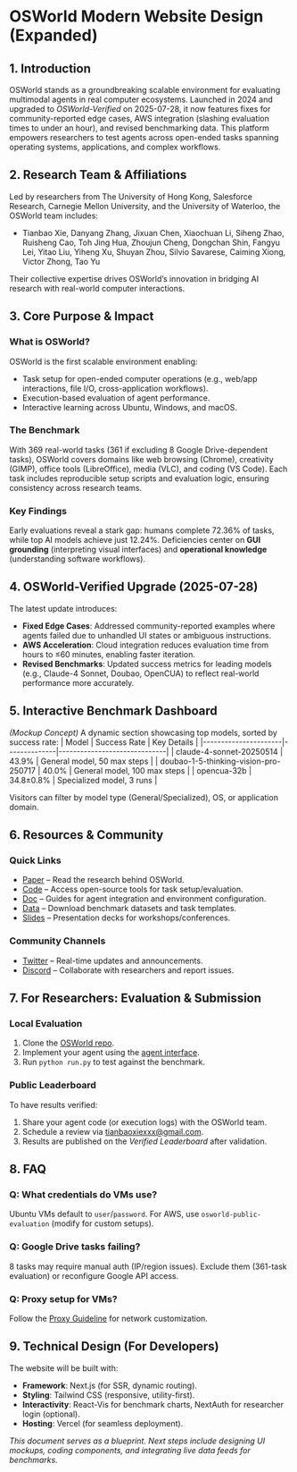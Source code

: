 # OSWorld Modern Website Design (Expanded)

## 1. Introduction
OSWorld stands as a groundbreaking scalable environment for evaluating multimodal agents in real computer ecosystems. Launched in 2024 and upgraded to *OSWorld-Verified* on 2025-07-28, it now features fixes for community-reported edge cases, AWS integration (slashing evaluation times to under an hour), and revised benchmarking data. This platform empowers researchers to test agents across open-ended tasks spanning operating systems, applications, and complex workflows.

## 2. Research Team & Affiliations
Led by researchers from The University of Hong Kong, Salesforce Research, Carnegie Mellon University, and the University of Waterloo, the OSWorld team includes: 
- Tianbao Xie, Danyang Zhang, Jixuan Chen, Xiaochuan Li, Siheng Zhao, Ruisheng Cao, Toh Jing Hua, Zhoujun Cheng, Dongchan Shin, Fangyu Lei, Yitao Liu, Yiheng Xu, Shuyan Zhou, Silvio Savarese, Caiming Xiong, Victor Zhong, Tao Yu

Their collective expertise drives OSWorld’s innovation in bridging AI research with real-world computer interactions.

## 3. Core Purpose & Impact
### What is OSWorld?
OSWorld is the first scalable environment enabling: 
- Task setup for open-ended computer operations (e.g., web/app interactions, file I/O, cross-application workflows). 
- Execution-based evaluation of agent performance. 
- Interactive learning across Ubuntu, Windows, and macOS.

### The Benchmark
With 369 real-world tasks (361 if excluding 8 Google Drive-dependent tasks), OSWorld covers domains like web browsing (Chrome), creativity (GIMP), office tools (LibreOffice), media (VLC), and coding (VS Code). Each task includes reproducible setup scripts and evaluation logic, ensuring consistency across research teams.

### Key Findings
Early evaluations reveal a stark gap: humans complete 72.36% of tasks, while top AI models achieve just 12.24%. Deficiencies center on **GUI grounding** (interpreting visual interfaces) and **operational knowledge** (understanding software workflows).

## 4. OSWorld-Verified Upgrade (2025-07-28)
The latest update introduces:
- **Fixed Edge Cases**: Addressed community-reported examples where agents failed due to unhandled UI states or ambiguous instructions. 
- **AWS Acceleration**: Cloud integration reduces evaluation time from hours to ≤60 minutes, enabling faster iteration. 
- **Revised Benchmarks**: Updated success metrics for leading models (e.g., Claude-4 Sonnet, Doubao, OpenCUA) to reflect real-world performance more accurately.

## 5. Interactive Benchmark Dashboard
*(Mockup Concept)*
A dynamic section showcasing top models, sorted by success rate: 
| Model                | Success Rate | Key Details                  |
|----------------------|--------------|------------------------------|
| claude-4-sonnet-20250514 | 43.9%        | General model, 50 max steps  |
| doubao-1-5-thinking-vision-pro-250717 | 40.0% | General model, 100 max steps |
| opencua-32b          | 34.8±0.8%    | Specialized model, 3 runs    |

Visitors can filter by model type (General/Specialized), OS, or application domain.

## 6. Resources & Community
### Quick Links
- [Paper](https://os-world.github.io/) – Read the research behind OSWorld. 
- [Code](https://github.com/xlang-ai/OSWorld) – Access open-source tools for task setup/evaluation. 
- [Doc](https://os-world.github.io/docs) – Guides for agent integration and environment configuration. 
- [Data](https://os-world.github.io/data) – Download benchmark datasets and task templates. 
- [Slides](https://os-world.github.io/slides) – Presentation decks for workshops/conferences.

### Community Channels
- [Twitter](https://twitter.com/osworld_bench) – Real-time updates and announcements. 
- [Discord](https://discord.gg/osworld) – Collaborate with researchers and report issues.

## 7. For Researchers: Evaluation & Submission
### Local Evaluation
1. Clone the [OSWorld repo](https://github.com/xlang-ai/OSWorld). 
2. Implement your agent using the [agent interface](https://github.com/xlang-ai/OSWorld/blob/main/mm_agents/README.md). 
3. Run `python run.py` to test against the benchmark.

### Public Leaderboard
To have results verified: 
1. Share your agent code (or execution logs) with the OSWorld team. 
2. Schedule a review via [tianbaoxiexxx@gmail.com](mailto:tianbaoxiexxx@gmail.com). 
3. Results are published on the *Verified Leaderboard* after validation.

## 8. FAQ
### Q: What credentials do VMs use?
Ubuntu VMs default to `user`/`password`. For AWS, use `osworld-public-evaluation` (modify for custom setups).

### Q: Google Drive tasks failing?
8 tasks may require manual auth (IP/region issues). Exclude them (361-task evaluation) or reconfigure Google API access.

### Q: Proxy setup for VMs?
Follow the [Proxy Guideline](https://github.com/xlang-ai/OSWorld/blob/main/PROXY_GUIDELINE.md) for network customization.

## 9. Technical Design (For Developers)
The website will be built with: 
- **Framework**: Next.js (for SSR, dynamic routing). 
- **Styling**: Tailwind CSS (responsive, utility-first). 
- **Interactivity**: React-Vis for benchmark charts, NextAuth for researcher login (optional). 
- **Hosting**: Vercel (for seamless deployment).

*This document serves as a blueprint. Next steps include designing UI mockups, coding components, and integrating live data feeds for benchmarks.*